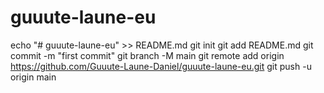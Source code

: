 # guuute-laune-eu

echo "# guuute-laune-eu" >> README.md
git init
git add README.md
git commit -m "first commit"
git branch -M main
git remote add origin https://github.com/Guuute-Laune-Daniel/guuute-laune-eu.git
git push -u origin main
